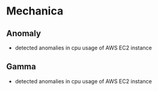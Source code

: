 # Mechanica

## Anomaly
- detected anomalies in cpu usage of AWS EC2 instance

## Gamma
- detected anomalies in cpu usage of AWS EC2 instance
